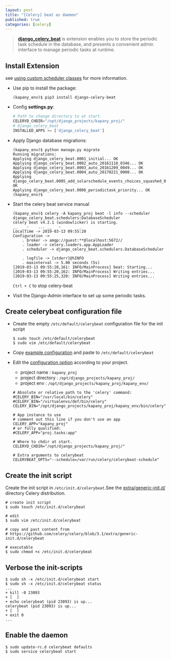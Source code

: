 ```yaml
---
layout: post
title: "[Celery] beat as daemon"
published: true
categories: [celery]
---
```


> **[django_celery_beat](https://pypi.org/project/django_celery_beat/)** is extension enables you to store the periodic task schedule in the database, and presents a convenient admin interface to manage periodic tasks at runtime.

## Install Extension
see [using custom scheduler classes](http://docs.celeryproject.org/en/latest/userguide/periodic-tasks.html#using-custom-scheduler-classes) for more information.
*  Use pip to install the package:

    ```shell
    (kapany_env)$ pip3 install django-celery-beat
    ```

*  Config **settings.py**:

    ```python
    # Path to change directory to at start.
    CELERYD_CHDIR="/opt/django_projects/kapany_proj/"
    # django_celery_beat
    INSTALLED_APPS += ['django_celery_beat']
    ```

*  Apply Django database migrations:

    ```shell
    (kapany_env)$ python manage.py migrate
    Running migrations:
    Applying django_celery_beat.0001_initial... OK
    Applying django_celery_beat.0002_auto_20161118_0346... OK
    Applying django_celery_beat.0003_auto_20161209_0049... OK
    Applying django_celery_beat.0004_auto_20170221_0000... OK
    Applying django_celery_beat.0005_add_solarschedule_events_choices_squashed_0009_merge_20181012_1416... OK
    Applying django_celery_beat.0006_periodictask_priority... OK
    (kapany_env)$
    ```

*  Start the celery beat service manual
    ```shell
    (kapany_env)$ celery -A kapany_proj beat -l info --scheduler django_celery_beat.schedulers:DatabaseScheduler
    celery beat v4.2.1 (windowlicker) is starting.
    __    -    ... __   -        _
    LocalTime -> 2019-03-13 09:55:20
    Configuration ->
        . broker -> amqp://guest:**@localhost:5672//
        . loader -> celery.loaders.app.AppLoader
        . scheduler -> django_celery_beat.schedulers.DatabaseScheduler

        . logfile -> [stderr]@%INFO
        . maxinterval -> 5.00 seconds (5s)
    [2019-03-13 09:55:20,161: INFO/MainProcess] beat: Starting...
    [2019-03-13 09:55:20,162: INFO/MainProcess] Writing entries...
    [2019-03-13 09:55:25,320: INFO/MainProcess] Writing entries...
    ```
    `Ctrl + C` to stop celery-beat


*  Visit the Django-Admin interface to set up some periodic tasks.           

## Create **celerybeat** configuration file
* Create the empty `/etc/default/celerybeat` configuration file for the init script
    ```shell
    $ sudo touch /etc/default/celerybeat
    $ sudo vim /etc/default/celerybeat
    ```

* Copy  [example configuration](http://docs.celeryproject.org/en/latest/userguide/daemonizing.html#generic-initd-celerybeat-example)
    and paste to `/etc/default/celerybeat`

* Edit the [configuration option](http://docs.celeryproject.org/en/latest/userguide/daemonizing.html#generic-initd-celerybeat-options) according to your project.

    * project name : `kapany_proj`
    * project directory : `/opt/django_projects/kapany_proj/`
    * project env : `/opt/django_projects/kapany_proj/kapany_env/`

    ```shell
    # Absolute or relative path to the 'celery' command:
    #CELERY_BIN="/usr/local/bin/celery"
    #CELERY_BIN="/virtualenvs/def/bin/celery"
    CELERY_BIN="/opt/django_projects/kapany_proj/kapany_env/bin/celery"

    # App instance to use
    # comment out this line if you don't use an app
    CELERY_APP="kapany_proj"
    # or fully qualified:
    #CELERY_APP="proj.tasks:app"

    # Where to chdir at start.
    CELERYD_CHDIR="/opt/django_projects/kapany_proj/"

    # Extra arguments to celerybeat
    CELERYBEAT_OPTS="--schedule=/var/run/celery/celerybeat-schedule"
    ```

## Create the init script
Create the init script in `/etc/init.d/celerybeat`.See the [extra/generic-init.d/](https://github.com/celery/celery/tree/3.1/extra/generic-init.d/) directory Celery distribution.

```shell
# create init script
$ sudo touch /etc/init.d/celerybeat

# edit
$ sudo vim /etc/init.d/celerybeat

# copy and past content from
# https://github.com/celery/celery/blob/3.1/extra/generic-init.d/celerybeat

# executable
$ sudo chmod +x /etc/init.d/celerybeat
```

## Verbose the init-scripts

```shell
$ sudo sh -x /etc/init.d/celerybeat start
$ sudo sh -x /etc/init.d/celerybeat status
...
+ kill -0 23093
+ [  ]
+ echo celerybeat (pid 23093) is up...
celerybeat (pid 23093) is up...
+ [  ]
+ exit 0
...
```

## Enable the daemon
```shell
$ sudo update-rc.d celerybeat defaults
$ sudo service celerybeat start
```
